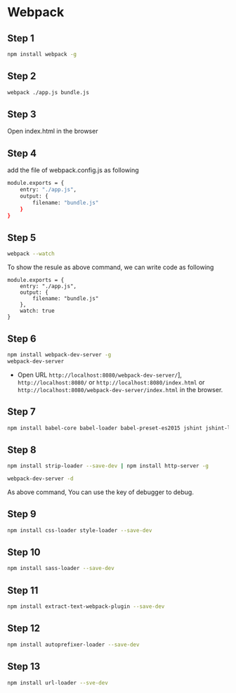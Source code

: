 # Webpack

## Step 1
```bash
npm install webpack -g
```

## Step 2
```bash
webpack ./app.js bundle.js
```

## Step 3
Open index.html in the browser

## Step 4
add the file of webpack.config.js as following

```bash
module.exports = {
    entry: "./app.js",
    output: {
        filename: "bundle.js"
    }
}
```

## Step 5
```bash
webpack --watch
```

To show the resule as above command, we can write code as following
```
module.exports = {
    entry: "./app.js",
    output: {
        filename: "bundle.js"
    },
    watch: true
}
```

## Step 6
```bash
npm install webpack-dev-server -g
webpack-dev-server
```

* Open URL `http://localhost:8080/webpack-dev-server/`], `http://localhost:8080/` or `http://localhost:8080/index.html` or `http://localhost:8080/webpack-dev-server/index.html` in the browser.

## Step 7
```bash
npm install babel-core babel-loader babel-preset-es2015 jshint jshint-loader node-libs-browser --save-dev
```

## Step 8
```bash
npm install strip-loader --save-dev | npm install http-server -g
```

```bash
webpack-dev-server -d
```

As above command, You can use the key of debugger to debug.

## Step 9
```bash
npm install css-loader style-loader --save-dev
```

## Step 10
```bash
npm install sass-loader --save-dev
```

## Step 11
```bash
npm install extract-text-webpack-plugin --save-dev
```

## Step 12
```bash
npm install autoprefixer-loader --save-dev
```

## Step 13
```bash
npm install url-loader --sve-dev
```

